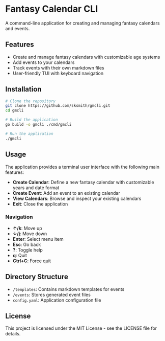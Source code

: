 # Fantasy Calendar CLI

A command-line application for creating and managing fantasy calendars and events.

## Features

- Create and manage fantasy calendars with customizable age systems
- Add events to your calendars
- Track events with their own markdown files
- User-friendly TUI with keyboard navigation

## Installation

```bash
# Clone the repository
git clone https://github.com/sksmith/gmcli.git
cd gmcli

# Build the application
go build -o gmcli ./cmd/gmcli

# Run the application
./gmcli
```

## Usage

The application provides a terminal user interface with the following main features:

- **Create Calendar**: Define a new fantasy calendar with customizable years and date format
- **Create Event**: Add an event to an existing calendar
- **View Calendars**: Browse and inspect your existing calendars
- **Exit**: Close the application

### Navigation

- **↑/k**: Move up
- **↓/j**: Move down
- **Enter**: Select menu item
- **Esc**: Go back
- **?**: Toggle help
- **q**: Quit
- **Ctrl+C**: Force quit

## Directory Structure

- `/templates`: Contains markdown templates for events
- `/events`: Stores generated event files
- `config.yaml`: Application configuration file

## License

This project is licensed under the MIT License - see the LICENSE file for details.
